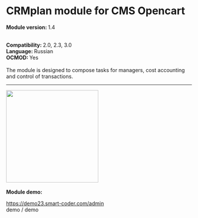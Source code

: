 # CRMplan module for CMS Opencart
<b> Module version: </b> 1.4 <br>
<br>

<b> Compatibility: </b> 2.0, 2.3, 3.0 <br>
<b> Language: </b> Russian <br>
<b> OCMOD: </b> Yes <br> <br>
The module is designed to compose tasks for managers, cost accounting and control of transactions.
<hr>

<img width = "250" src = "https://crmplan.ru/frontend/images/group.png"> <br> <br>
<b> Module demo: </b>

<a href="https://demo23.opencart-shop.com/admin"> https://demo23.smart-coder.com/admin </a> <br>
demo / demo
